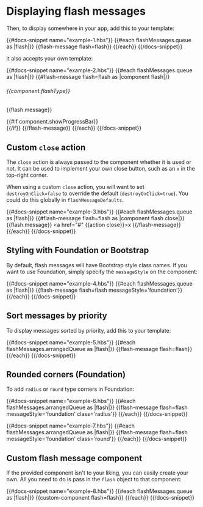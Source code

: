 # Displaying flash messages

Then, to display somewhere in your app, add this to your template:

{{#docs-snippet name="example-1.hbs"}}
  {{#each flashMessages.queue as |flash|}}
    {{flash-message flash=flash}}
  {{/each}}
{{/docs-snippet}}

It also accepts your own template:

{{#docs-snippet name="example-2.hbs"}}
  {{#each flashMessages.queue as |flash|}}
    {{#flash-message flash=flash as |component flash|}}
      <h6>{{component.flashType}}</h6>
      <p>{{flash.message}}</p>
      {{#if component.showProgressBar}}
        <div class="alert-progress">
          <div class="alert-progressBar" style="{{component.progressDuration}}"></div>
        </div>
      {{/if}}
    {{/flash-message}}
  {{/each}}
{{/docs-snippet}}

## Custom `close` action
The `close` action is always passed to the component whether it is used or not. It can be used to implement your own close button, such as an `x` in the top-right corner.

When using a custom `close` action, you will want to set `destroyOnClick=false` to override the default (`destroyOnClick=true`). You could do this globally in `flashMessageDefaults`.

{{#docs-snippet name="example-3.hbs"}}
  {{#each flashMessages.queue as |flash|}}
    {{#flash-message flash=flash as |component flash close|}}
      {{flash.message}}
      <a href="#" {{action close}}>x</a>
    {{/flash-message}}
  {{/each}}
{{/docs-snippet}}

## Styling with Foundation or Bootstrap
By default, flash messages will have Bootstrap style class names. If you want to use Foundation, simply specify the `messageStyle` on the component:

{{#docs-snippet name="example-4.hbs"}}
  {{#each flashMessages.queue as |flash|}}
    {{flash-message flash=flash messageStyle='foundation'}}
  {{/each}}
{{/docs-snippet}}

## Sort messages by priority
To display messages sorted by priority, add this to your template:

{{#docs-snippet name="example-5.hbs"}}
  {{#each flashMessages.arrangedQueue as |flash|}}
    {{flash-message flash=flash}}
  {{/each}}
{{/docs-snippet}}

## Rounded corners (Foundation)
To add `radius` or `round` type corners in Foundation:

{{#docs-snippet name="example-6.hbs"}}
  {{#each flashMessages.arrangedQueue as |flash|}}
    {{flash-message flash=flash messageStyle='foundation' class='radius'}}
  {{/each}}
{{/docs-snippet}}

{{#docs-snippet name="example-7.hbs"}}
  {{#each flashMessages.arrangedQueue as |flash|}}
    {{flash-message flash=flash messageStyle='foundation' class='round'}}
  {{/each}}
{{/docs-snippet}}

## Custom flash message component
If the provided component isn't to your liking, you can easily create your own. All you need to do is pass in the `flash` object to that component:

{{#docs-snippet name="example-8.hbs"}}
  {{#each flashMessages.queue as |flash|}}
    {{custom-component flash=flash}}
  {{/each}}
{{/docs-snippet}}
